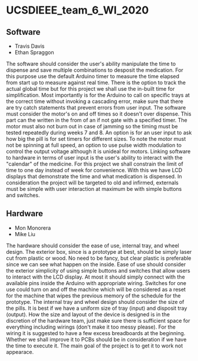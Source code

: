 # UCSDIEEE_team_6_WI_2020

## Software
- Travis Davis
- Ethan Spraggon

The software should consider the user's ability manipulate the time to dispense and save multiple combinations to desposit the medication. For this purpose use the default Arduino timer to measure the time elapsed from start up to measure against real time. There is the option to track the actual global time but for this project we shall use the in-built time for simplification. Most importantly is for the Arduino to call on specific trays at the correct time without invoking a cascading error, make sure that there are try catch statements that prevent errors from user input. 
The software must consider the motor's on and off times so it doesn't over dispense. This part can the written in the from of an if not gate with a specified timer. The motor must also not burn out in case of jamming so the timing must be tested repeatedly during weeks 7 and 8. An option is for an user input to ask how big the pill is for set timers for different sizes. To note the motor must not be spinning at full speed, an option to use pulse width modulation to control the output voltage although it is unideal for motors. 
Linking software to hardware in terms of user input is the user's ability to interact with the "calendar" of the medicine. For this project we shall constrain the limit of time to one day instead of week for convenience. With this we have LCD displays that demonstrate the time and what medication is dispensed. In consideration the project will be targeted to old and infirmed, externals must be simple with user interaction at maximum be with simple buttons and switches.

## Hardware
- Mon Monorera
- Mike Liu

The hardware should consider the ease of use, internal tray, and wheel design. The exterior box, since is a prototype at best, should be simply laser cut from plastic or wood. No need to be fancy, but clear plastic is preferable since we can see what happen on the inside.
Ease of use should consider the exterior simplicity of using simple buttons and switches that allow users to interact with the LCD display. At most it should simply connect with the available pins inside the Arduino with appropriate wiring. Switches for one use could turn on and off the machine which will be considered as a reset for the machine that wipes the previous memory of the schedule for the prototype.
The internal tray and wheel design should consider the size of the pills. It is best if we have a uniform size of tray (input) and disposit tray (output). How the size and layout of the device is designed is in the discretion of the hardware team, just make sure there is sufficient space for everything including wirings (don't make it too messy please). 
For the wiring it is suggested to have a few excess breadboards at the beginning. Whether we shall improve it to PCBs should be in consideration if we have the time to execute it. The main goal of the project is to get it to work not appearace.

